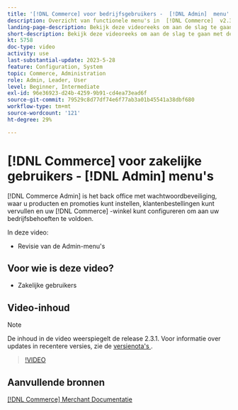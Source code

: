 ```yaml
---
title: '[!DNL Commerce] voor bedrijfsgebruikers -  [!DNL Admin]  menu''s'
description: Overzicht van functionele menu's in  [!DNL Commerce]  v2.3  [!DNL Admin].
landing-page-description: Bekijk deze videoreeks om aan de slag te gaan met de basisbeginselen van Adobe Commerce en om in de Admin te werken.
short-description: Bekijk deze videoreeks om aan de slag te gaan met de basisbeginselen van Adobe Commerce en om in de Admin te werken.
kt: 5758
doc-type: video
activity: use
last-substantial-update: 2023-5-28
feature: Configuration, System
topic: Commerce, Administration
role: Admin, Leader, User
level: Beginner, Intermediate
exl-id: 96e36923-d24b-4259-9b91-cd4ea73ead6f
source-git-commit: 79529c8d77df74e6f77ab3a01b45541a38dbf680
workflow-type: tm+mt
source-wordcount: '121'
ht-degree: 29%

---
```


# [!DNL Commerce] voor zakelijke gebruikers - [!DNL Admin] menu&#39;s

[!DNL Commerce Admin] is het back office met wachtwoordbeveiliging, waar u producten en promoties kunt instellen, klantenbestellingen kunt vervullen en uw [!DNL Commerce] -winkel kunt configureren om aan uw bedrijfsbehoeften te voldoen.

In deze video:

- Revisie van de Admin-menu&#39;s

## Voor wie is deze video?

- Zakelijke gebruikers

## Video-inhoud

>[!NOTE]
>
>De inhoud in de video weerspiegelt de release 2.3.1. Voor informatie over updates in recentere versies, zie de [ versienota&#39;s ](https://experienceleague.adobe.com/docs/commerce-operations/release/notes/overview.html).

>[!VIDEO](https://video.tv.adobe.com/v/35942?quality=12&learn=on)

## Aanvullende bronnen

[[!DNL Commerce]  Merchant Documentatie ](https://experienceleague.adobe.com/docs/commerce-admin/user-guides/home.html)
